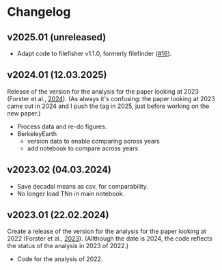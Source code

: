 
# Changelog

## v2025.01 (unreleased)

- Adapt code to filefisher v1.1.0, formerly filefinder ([#16](https://github.com/ClimateIndicator/cip_extremes/pull/16)).


## v2024.01 (12.03.2025)

Release of the version for the analysis for the paper looking at 2023 (Forster et al., [2024](https://doi.org/10.5194/essd-16-2625-2024)). (As always it's confusing: the paper looking at 2023 came out in 2024 and I push the tag in 2025, just before working on the new paper.)

- Process data and re-do figures.
- BerkeleyEarth
  - version data to enable comparing across years
  - add notebook to compare across years

## v2023.02 (04.03.2024)

- Save decadal means as csv, for comparability.
- No longer load TNn in main notebook.

## v2023.01 (22.02.2024)

Create a release of the version for the analysis for the paper looking at 2022 (Forster et al., [2023](https://essd.copernicus.org/articles/15/2295/2023/)). (Allthough the date is 2024, the code reflects the status of the analysis in 2023 of 2022.)

* Code for the analysis of 2022.
